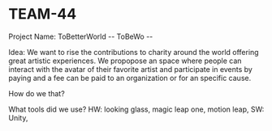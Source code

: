 # TEAM-44

Project Name: ToBetterWorld  -- ToBeWo --


Idea:   We want to rise the contributions to charity around the world offering great artistic experiences. 
        We propopose an space where people can interact with the avatar of their favorite artist and participate in events by paying 
        and a fee can be paid to an organization or for an specific cause. 
         

How  do we that? 


What tools did we use?
HW: looking glass, magic leap one, motion leap,
SW: Unity, 


 
